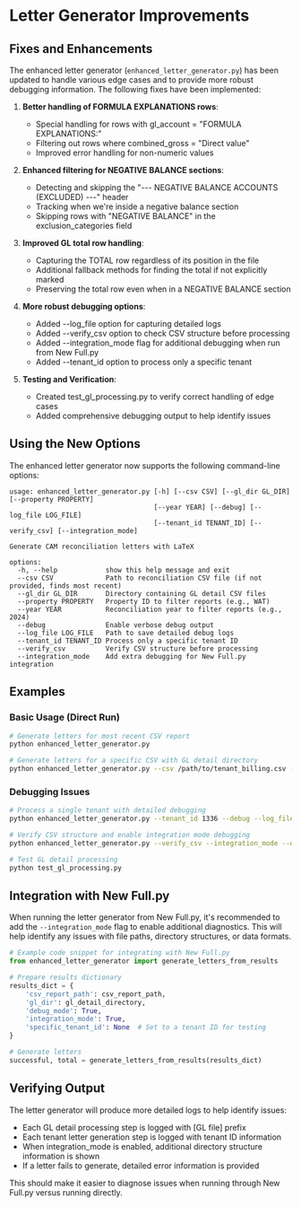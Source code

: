 # Letter Generator Improvements

## Fixes and Enhancements

The enhanced letter generator (`enhanced_letter_generator.py`) has been updated to handle various edge cases and to provide more robust debugging information. The following fixes have been implemented:

1. **Better handling of FORMULA EXPLANATIONS rows**:
   - Special handling for rows with gl_account = "FORMULA EXPLANATIONS:"
   - Filtering out rows where combined_gross = "Direct value"
   - Improved error handling for non-numeric values

2. **Enhanced filtering for NEGATIVE BALANCE sections**:
   - Detecting and skipping the "--- NEGATIVE BALANCE ACCOUNTS (EXCLUDED) ---" header
   - Tracking when we're inside a negative balance section
   - Skipping rows with "NEGATIVE BALANCE" in the exclusion_categories field

3. **Improved GL total row handling**:
   - Capturing the TOTAL row regardless of its position in the file
   - Additional fallback methods for finding the total if not explicitly marked
   - Preserving the total row even when in a NEGATIVE BALANCE section

4. **More robust debugging options**:
   - Added --log_file option for capturing detailed logs
   - Added --verify_csv option to check CSV structure before processing
   - Added --integration_mode flag for additional debugging when run from New Full.py
   - Added --tenant_id option to process only a specific tenant

5. **Testing and Verification**:
   - Created test_gl_processing.py to verify correct handling of edge cases
   - Added comprehensive debugging output to help identify issues

## Using the New Options

The enhanced letter generator now supports the following command-line options:

```
usage: enhanced_letter_generator.py [-h] [--csv CSV] [--gl_dir GL_DIR] [--property PROPERTY] 
                                    [--year YEAR] [--debug] [--log_file LOG_FILE] 
                                    [--tenant_id TENANT_ID] [--verify_csv] [--integration_mode]

Generate CAM reconciliation letters with LaTeX

options:
  -h, --help            show this help message and exit
  --csv CSV             Path to reconciliation CSV file (if not provided, finds most recent)
  --gl_dir GL_DIR       Directory containing GL detail CSV files
  --property PROPERTY   Property ID to filter reports (e.g., WAT)
  --year YEAR           Reconciliation year to filter reports (e.g., 2024)
  --debug               Enable verbose debug output
  --log_file LOG_FILE   Path to save detailed debug logs
  --tenant_id TENANT_ID Process only a specific tenant ID
  --verify_csv          Verify CSV structure before processing
  --integration_mode    Add extra debugging for New Full.py integration
```

## Examples

### Basic Usage (Direct Run)
```bash
# Generate letters for most recent CSV report
python enhanced_letter_generator.py

# Generate letters for a specific CSV with GL detail directory
python enhanced_letter_generator.py --csv /path/to/tenant_billing.csv --gl_dir /path/to/gl_details
```

### Debugging Issues
```bash
# Process a single tenant with detailed debugging
python enhanced_letter_generator.py --tenant_id 1336 --debug --log_file debug.log

# Verify CSV structure and enable integration mode debugging
python enhanced_letter_generator.py --verify_csv --integration_mode --debug

# Test GL detail processing
python test_gl_processing.py
```

## Integration with New Full.py

When running the letter generator from New Full.py, it's recommended to add the `--integration_mode` flag to enable additional diagnostics. This will help identify any issues with file paths, directory structures, or data formats.

```python
# Example code snippet for integrating with New Full.py
from enhanced_letter_generator import generate_letters_from_results

# Prepare results dictionary
results_dict = {
    'csv_report_path': csv_report_path,
    'gl_dir': gl_detail_directory,
    'debug_mode': True,
    'integration_mode': True,
    'specific_tenant_id': None  # Set to a tenant ID for testing
}

# Generate letters
successful, total = generate_letters_from_results(results_dict)
```

## Verifying Output

The letter generator will produce more detailed logs to help identify issues:
- Each GL detail processing step is logged with [GL file] prefix
- Each tenant letter generation step is logged with tenant ID information
- When integration_mode is enabled, additional directory structure information is shown
- If a letter fails to generate, detailed error information is provided

This should make it easier to diagnose issues when running through New Full.py versus running directly.